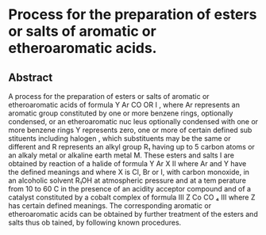 # Process for the preparation of esters or salts of aromatic or etheroaromatic acids.

## Abstract
A process for the preparation of esters or salts of aromatic or etheroaromatic acids of formula Y Ar CO OR I , where Ar represents an aromatic group constituted by one or more benzene rings, optionally condensed, or an etheroaromatic nuc leus optionally condensed with one or more benzene rings Y represents zero, one or more of certain defined sub stituents including halogen , which substituents may be the same or different and R represents an alkyl group R₁ having up to 5 carbon atoms or an alkaly metal or alkaline earth metal M. These esters and salts I are obtained by reaction of a halide of formula Y Ar X II where Ar and Y have the defined meanings and where X is Cl, Br or I, with carbon monoxide, in an alcoholic solvent R₁OH at atmospheric pressure and at a tem perature from 10 to 60 C in the presence of an acidity acceptor compound and of a catalyst constituted by a cobalt complex of formula III Z Co CO ₄ III where Z has certain defined meanings. The corresponding aromatic or etheroaromatic acids can be obtained by further treatment of the esters and salts thus ob tained, by following known procedures.